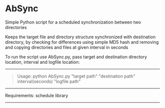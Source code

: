 # AbSync
Simple Python script for a scheduled synchronization between two directories

Keeps the target file and directory structure synchronized with destination directory, by checking for differences using simple MD5 hash
and removing and copying directories and files at given interval in seconds

To run the script use AbSync.py, pass target and destination directory location, interval and logfile location:

---------------------------

> Usage: python AbSync.py "target path" "destination path" interval(seconds) "logfile path"

---------------------------

Requirements: schedule library

---------------------------
